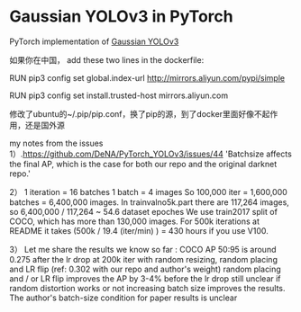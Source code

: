 # Gaussian YOLOv3 in PyTorch
PyTorch implementation of [Gaussian YOLOv3](https://arxiv.org/abs/1904.04620)

如果你在中国， add these two lines in the dockerfile:

RUN pip3 config set global.index-url http://mirrors.aliyun.com/pypi/simple

RUN pip3 config set install.trusted-host mirrors.aliyun.com

修改了ubuntu的~/.pip/pip.conf，换了pip的源，到了docker里面好像不起作用，还是国外源


my notes from the issues
1）.https://github.com/DeNA/PyTorch_YOLOv3/issues/44
'Batchsize affects the final AP, which is the case for both our repo and the original darknet repo.'


2）
1 iteration = 16 batches
1 batch = 4 images
So 100,000 iter = 1,600,000 batches = 6,400,000 images. In trainvalno5k.part there are 117,264 images, so 6,400,000 / 117,264 ~ 54.6 dataset epoches
We use train2017 split of COCO, which has more than 130,000 images.
For 500k iterations at README it takes (500k / 19.4 (iter/min) ) = 430 hours if you use V100.

3）
Let me share the results we know so far :
COCO AP 50:95 is around 0.275 after the lr drop at 200k iter with random resizing, random placing and LR flip (ref: 0.302 with our repo and author's weight)
random placing and / or LR flip improves the AP by 3-4% before the lr drop
still unclear if random distortion works or not
increasing batch size improves the results. The author's batch-size condition for paper results is unclear

